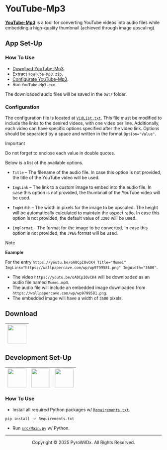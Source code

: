 # YouTube-Mp3

[**YouTube-Mp3**](https://github.com/PyroWilDx/YouTube-Mp3/) is a tool for converting YouTube videos into audio files while embedding a high-quality thumbnail (achieved through image upscaling).

## App Set-Up

### How To Use

- [Download YouTube-Mp3](#download).
- Extract `YouTube-Mp3.zip`.
- [Configurate YouTube-Mp3](#configuration).
- Run `YouTube-Mp3.exe`.

The downloaded audio files will be saved in the `Out/` folder.

### Configuration

The configuration file is located at [`VidList.txt`](./VidList.txt). This file must be modified to include the links to the desired videos, with one video per line. Additionally, each video can have specific options specified after the video link. Options should be separated by a space and written in the format `Option="Value"`.

> [!IMPORTANT]
> Do not forget to enclose each value in double quotes.

Below is a list of the available options.

- `Title` &ndash; The filename of the audio file. In case this option is not provided, the title of the YouTube video will be used.

- `ImgLink` &ndash; The link to a custom image to embed into the audio file. In case this option is not provided, the thumbnail of the YouTube video will be used.

- `ImgWidth` &ndash; The width in pixels for the image to be upscaled. The height will be automatically calculated to maintain the aspect ratio. In case this option is not provided, the default value of `3200` will be used.

- `ImgFormat` &ndash; The format for the image to be converted. In case this option is not provided, the `JPEG` format will be used.

> [!NOTE]
> **Example**
>
> For the entry `https://youtu.be/oA0CpI0vCK4 Title="Mumei" ImgLink="https://wallpapercave.com/wp/wp9799581.png" ImgWidth="3600"`.
> - The video `https://youtu.be/oA0CpI0vCK4` will be downloaded as an audio file named `Mumei.mp3`.
> - The audio file will include an embedded image downloaded from `https://wallpapercave.com/wp/wp9799581.png`.
> - The embedded image will have a width of `3600` pixels.

## Download

<div align="center">

| [<img src="https://cdn.jsdelivr.net/gh/devicons/devicon@latest/icons/windows8/windows8-original.svg" width="60"/>](https://www.mediafire.com/file/wwxxm3pauu7ignx/YouTube-Mp3.zip/) |
|---|

</div>

## Development Set-Up

<div align="center">

| [<img src="https://cdn.jsdelivr.net/gh/devicons/devicon@latest/icons/python/python-original.svg" width="60"/>](https://www.python.org/) | [<img src="https://cdn.jsdelivr.net/gh/devicons/devicon@latest/icons/pycharm/pycharm-original.svg" width="60"/>](https://www.jetbrains.com/pycharm/) | [<img src="https://cdn.jsdelivr.net/gh/devicons/devicon@latest/icons/windows8/windows8-original.svg" width="60"/>](https://www.microsoft.com/windows/) |
|---|---|---|

</div>

### How To Use

- Install all required Python packages w/ [```Requirements.txt```](./Requirements.txt).

```
pip install -r Requirements.txt
```

- Run [```src/Main.py```](src/Main.py) w/ Python.

---

<div align="center">
  Copyright &#169; 2025 PyroWilDx. All Rights Reserved.
</div>
